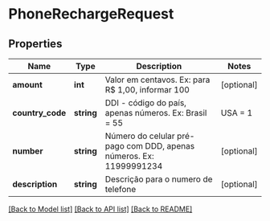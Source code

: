 # PhoneRechargeRequest

## Properties
Name | Type | Description | Notes
------------ | ------------- | ------------- | -------------
**amount** | **int** | Valor em centavos. Ex: para R$ 1,00, informar 100 | [optional] 
**country_code** | **string** | DDI - código do país, apenas números. Ex: Brasil &#x3D; 55 | USA &#x3D; 1 | [optional] 
**number** | **string** | Número do celular pré-pago com DDD, apenas números. Ex: 11999991234 | [optional] 
**description** | **string** | Descrição para o numero de telefone | [optional] 

[[Back to Model list]](../../README.md#documentation-for-models) [[Back to API list]](../../README.md#documentation-for-api-endpoints) [[Back to README]](../../README.md)

